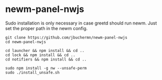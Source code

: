 # newm-panel-nwjs

Sudo installation is only necessary in case greetd should run newm. Just set the proper path in the newm config.

```
git clone https://github.com/jbuchermn/newm-panel-nwjs
cd newm-panel-nwjs

cd launcher && npm install && cd ..
cd lock && npm install && cd ..
cd notifiers && npm install && cd ..

sudo npm install -g nw --unsafe-perm
sudo ./install_unsafe.sh
```

